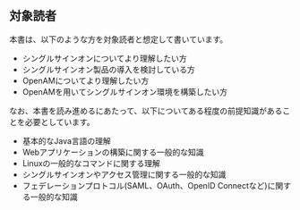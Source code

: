 ## 対象読者

本書は、以下のような方を対象読者と想定して書いています。

- シングルサインオンについてより理解したい方
- シングルサインオン製品の導入を検討している方
- OpenAMについてより理解したい方
- OpenAMを用いてシングルサインオン環境を構築したい方

なお、本書を読み進めるにあたって、以下についてある程度の前提知識があることを必要としています。

- 基本的なJava言語の理解
- Webアプリケーションの構築に関する一般的な知識
- Linuxの一般的なコマンドに関する理解
- シングルサインオンやアクセス管理に関する一般的な知識
- フェデレーションプロトコル(SAML、OAuth、OpenID Connectなど)に関する一般的な知識
